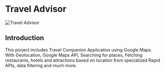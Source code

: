 # Travel Advisor

![Travel Advisor](https://i.ibb.co/qph2cZn/image.pngg)

## Introduction
This porject includes Travel Companion Application using Google Maps. With Geolocation, Google Maps API, Searching for places, Fetching restaurants, hotels and attractions based on location from specialized Rapid APIs, data filtering and much more.



